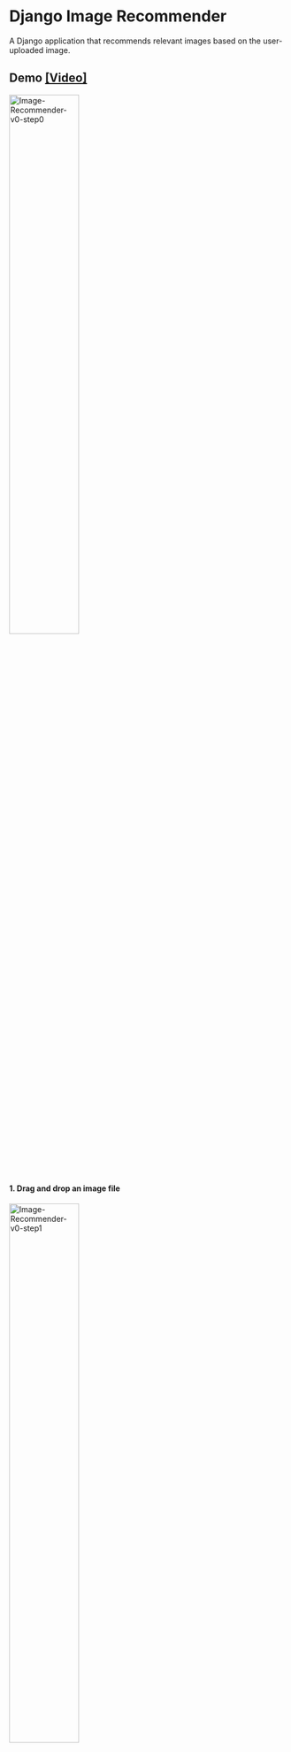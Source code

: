 # Django Image Recommender
A Django application that recommends relevant images based on the user-uploaded image.

## Demo [[Video]](https://drive.google.com/file/d/1sLMo2zxqNzLrfcxc3NZAg3f8Hi_FK2Am/)

<img width="50%" alt="Image-Recommender-v0-step0" src="https://github.com/AndyWang80136/image-recommender/assets/14234143/b3453b5e-512d-4d1f-ba04-0e90967ac4c2">

#### 1. Drag and drop an image file
<img width="50%" alt="Image-Recommender-v0-step1" src="https://github.com/AndyWang80136/image-recommender/assets/14234143/846114cd-5c2a-4def-80b0-02da6486e093">

#### 2. Generate an image imbedding on the fly and recommend relevant images.
<img width="50%" alt="Image-Recommender-v0-step2" src="https://github.com/AndyWang80136/image-recommender/assets/14234143/f2c52110-6774-46c3-97cf-2cf3dd92d863">

#### 3. Click to view the recommended image.
<img width="50%" alt="Image-Recommender-v0-step3" src="https://github.com/AndyWang80136/image-recommender/assets/14234143/e26de34a-eb38-4df9-9b70-9e8b98f9b859">

## Technical Reviews
### Frontend
- HTML & CSS
- Bootstrap 5
- Javascript
### Backend
- Django
- Milvus (Vector DB)
- Google Cloud Storage (GCS) 
### Data / Models / Algorithms
- Image embedding by [DINOv2](https://github.com/facebookresearch/dinov2) [(Apache License 2.0)](https://github.com/facebookresearch/dinov2?tab=readme-ov-file#license)
- Recommendation by image embedding similarity search
- Model API development & deployment by FastAPI & Uvicorn

## Installation & Usage
### Installation
```shell
# Django Service
pip install -r requirements/requirements.txt 
# Model Serving
pip install -r requirements/requirements-deploy.txt
# Dev
pip install -r requirements/requirements-dev.txt
```
**DINOv2** [Installation](https://github.com/facebookresearch/dinov2?tab=readme-ov-file#installation)

### Usage
#### 1. Setup variables
- Django `SECRET_KEY` in [settings.py](./image_recommender/settings.py) or set `DJANGO_IMAGE_RECOMMENDER_SECRET_KEY` in environment variables
- Google Cloud Storage (GCS) settings in [settings.py](./image_recommender/settings.py) or set `GS_BUCKET_NAME` and `GS_CREDENTIAL` in environment variables

#### 2. Setup and start service
```shell
python manage.py makemigrations image
python manage.py migrate

# Start service
python manage.py runserver
```

#### 3. Upload own images to Django DB
```shell
python tools/upload_img_django.py --img-dir [IMAGE_DIRECTORY]
```

#### 4. Deploy and serve Model 
```shell
# Model service for local file
python deploy_services/model.py --host '127.0.0.1' --port 8001
# Model service for GCS file
python deploy_services/model.py --host '127.0.0.1' --port 8001 --apply-gs --gs-bucket-name $GS_BUCKET_NAME  --gs-credential $GS_CREDENTIAL
```
#### 5. Create image embedding
```shell
python tools/create_embedding.py --model-url 'http://127.0.0.1' --model-port 8001 --db-file [DB_FILE]
```
#### 6. Run recommender service
```shell
python deploy_services/recommender.py --host '127.0.0.1' --port 8002 --db-file [DB_FILE] --top-k [TOP_K]
```

#### 7. Application
Open a web browser, type `localhost:8000`

## License
[MIT License](./LICENSE)

## Contact Information
If there are any problems, please feel free to raise issues or send me an email: andy80136@gmail.com
